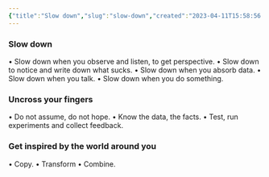 ```yaml
---
{"title":"Slow down","slug":"slow-down","created":"2023-04-11T15:58:56.000Z","updated":"2024-09-22T20:20:14.559+02:00","dg-publish":true,"dg-list-home":true,"dg-tags":["noobthink"],"tags":["thoughts"],"excerpt":"Often, the faster you try to go, the slower you get. Try the opposite: slow down.","permalink":"/projects/articles/2023-04-11-slow-down/","dgPassFrontmatter":true}
---
```



### Slow down

• Slow down when you observe and listen, to get perspective.
• Slow down to notice and write down what sucks.
• Slow down when you absorb data.
• Slow down when you talk.
• Slow down when you do something.

### Uncross your fingers

• Do not assume, do not hope.
• Know the data, the facts.
• Test, run experiments and collect feedback.

### Get inspired by the world around you

• Copy.
• Transform
• Combine.
